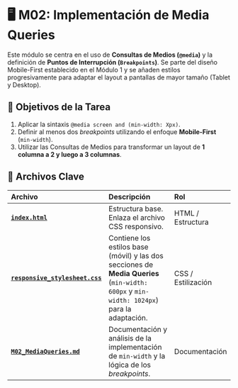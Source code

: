 # 🖥️ M02: Implementación de Media Queries

Este módulo se centra en el uso de **Consultas de Medios (`@media`)** y la definición de **Puntos de Interrupción (`Breakpoints`)**. Se parte del diseño Mobile-First establecido en el Módulo 1 y se añaden estilos progresivamente para adaptar el layout a pantallas de mayor tamaño (Tablet y Desktop).

## 🎯 Objetivos de la Tarea

1.  Aplicar la sintaxis `@media screen and (min-width: Xpx)`.
2.  Definir al menos dos *breakpoints* utilizando el enfoque **Mobile-First** (`min-width`).
3.  Utilizar las Consultas de Medios para transformar un layout de **1 columna a 2 y luego a 3 columnas**.

## 📁 Archivos Clave

| Archivo | Descripción | Rol |
| :--- | :--- | :--- |
| **[`index.html`](index.html)** | Estructura base. Enlaza el archivo CSS responsivo. | HTML / Estructura |
| **[`responsive_stylesheet.css`](responsive_stylesheet.css)** | Contiene los estilos base (móvil) y las dos secciones de **Media Queries** (`min-width: 600px` y `min-width: 1024px`) para la adaptación. | CSS / Estilización |
| **[`M02_MediaQueries.md`](M02_MediaQueries.md)** | Documentación y análisis de la implementación de `min-width` y la lógica de los *breakpoints*. | Documentación |